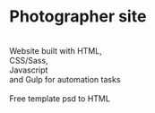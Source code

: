 # Photographer site
 <br/>
 Website built with HTML, <br>
 CSS/Sass, <br>
 Javascript <br>
 and Gulp for automation tasks <br>
 <br>
 Free template psd to HTML
